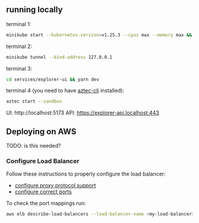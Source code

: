 ## running locally

terminal 1:

```sh
minikube start --kubernetes-version=v1.25.3 --cpus max --memory max && skaffold run
```

terminal 2:

```sh
minikube tunnel --bind-address 127.0.0.1
```

terminal 3:

```sh
cd services/explorer-ui && yarn dev
```

terminal 4 (you need to have [aztec-cli](https://docs.aztec.network/guides/developer_guides/getting_started/quickstart) installed):

```sh
aztec start --sandbox
```

UI: http://localhost:5173
API: https://explorer-api.localhost:443

## Deploying on AWS

TODO: is this needed?

### Configure Load Balancer

Follow these instructions to properly configure the load balancer:

- [configure proxy protocol support](https://docs.aws.amazon.com/elasticloadbalancing/latest/classic/enable-proxy-protocol.html)
- [configure correct ports](https://stackoverflow.com/a/56948614/8678661)

To check the port mappings run:

```sh
aws elb describe-load-balancers --load-balancer-name <my-load-balancer>
```
